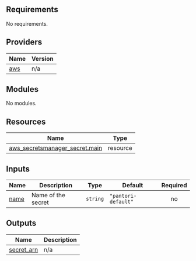 <!-- BEGIN_TF_DOCS -->
## Requirements

No requirements.

## Providers

| Name | Version |
|------|---------|
| <a name="provider_aws"></a> [aws](#provider\_aws) | n/a |

## Modules

No modules.

## Resources

| Name | Type |
|------|------|
| [aws_secretsmanager_secret.main](https://registry.terraform.io/providers/hashicorp/aws/latest/docs/resources/secretsmanager_secret) | resource |

## Inputs

| Name | Description | Type | Default | Required |
|------|-------------|------|---------|:--------:|
| <a name="input_name"></a> [name](#input\_name) | Name of the secret | `string` | `"pantori-default"` | no |

## Outputs

| Name | Description |
|------|-------------|
| <a name="output_secret_arn"></a> [secret\_arn](#output\_secret\_arn) | n/a |
<!-- END_TF_DOCS -->